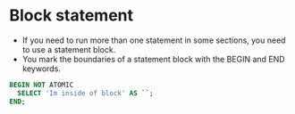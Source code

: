 # Block statement

* If you need to run more than one statement in some sections, you need to use a statement block. 
* You mark the boundaries of a statement block with the BEGIN and END keywords.

```sql
BEGIN NOT ATOMIC
  SELECT 'Im inside of block' AS ``;
END;
```